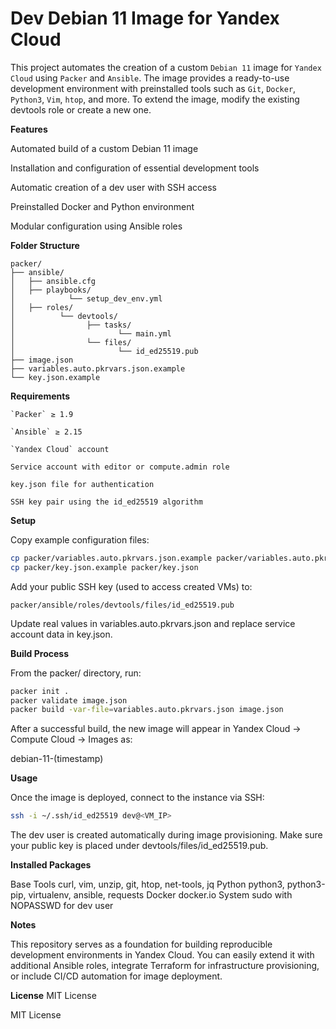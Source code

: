 # Dev Debian 11 Image for Yandex Cloud

This project automates the creation of a custom `Debian 11` image for `Yandex Cloud` using `Packer` and `Ansible`.
The image provides a ready-to-use development environment with preinstalled tools such as `Git`, `Docker`, `Python3`, `Vim`, `htop`, and more.
To extend the image, modify the existing devtools role or create a new one.

**Features**

Automated build of a custom Debian 11 image

Installation and configuration of essential development tools

Automatic creation of a dev user with SSH access

Preinstalled Docker and Python environment

Modular configuration using Ansible roles

**Folder Structure**

```
packer/
├── ansible/            
│   ├── ansible.cfg
│   ├── playbooks/
│            └── setup_dev_env.yml
│   ├── roles/
│          └── devtools/
│                ├── tasks/
│                       └── main.yml
│                └── files/
│                       └── id_ed25519.pub
├── image.json
├── variables.auto.pkrvars.json.example
└── key.json.example
```

**Requirements**
```
`Packer` ≥ 1.9

`Ansible` ≥ 2.15

`Yandex Cloud` account

Service account with editor or compute.admin role

key.json file for authentication

SSH key pair using the id_ed25519 algorithm
```
**Setup**

Copy example configuration files:
``` bash
cp packer/variables.auto.pkrvars.json.example packer/variables.auto.pkrvars.json
cp packer/key.json.example packer/key.json
```

Add your public SSH key (used to access created VMs) to:

`packer/ansible/roles/devtools/files/id_ed25519.pub`


Update real values in variables.auto.pkrvars.json and replace service account data in key.json.

**Build Process**

From the packer/ directory, run:
```bash
packer init .
packer validate image.json
packer build -var-file=variables.auto.pkrvars.json image.json
```

After a successful build, the new image will appear in
Yandex Cloud → Compute Cloud → Images as:

debian-11-(timestamp)

**Usage**

Once the image is deployed, connect to the instance via SSH:
```bash
ssh -i ~/.ssh/id_ed25519 dev@<VM_IP>
```

The dev user is created automatically during image provisioning.
Make sure your public key is placed under devtools/files/id_ed25519.pub.

**Installed Packages**

Base Tools	curl, vim, unzip, git, htop, net-tools, jq
Python	python3, python3-pip, virtualenv, ansible, requests
Docker	docker.io
System	sudo with NOPASSWD for dev user

**Notes**

This repository serves as a foundation for building reproducible development environments in Yandex Cloud.
You can easily extend it with additional Ansible roles, integrate Terraform for infrastructure provisioning, or include CI/CD automation for image deployment.

**License**
MIT License

MIT License
